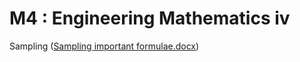 # M4 : Engineering Mathematics iv
Sampling ([Sampling important formulae.docx](https://github.com/RTwist21/M4/blob/main/Sampling.docx))
